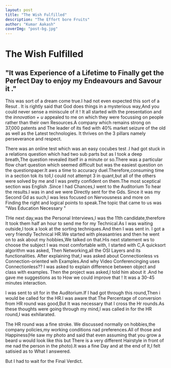 ```yaml
---
layout: post 
title: "The Wish Fulfilled"
description: "The Effort bore Fruits"
author: "Kumar Aakash"
coverImg: "post-bg.jpg"
---
```


# The Wish Fulfilled

## "It was Experience of a Lifetime to Finally get the Perfect Day to enjoy my Endeavours and Savour it ."

This was sort of a dream come true.I had not even expected this sort of a Resut .
It is rightly said that God does things in a mysterious way,And you could never sense a miniscule of it !
It all started with the presentation and the  *innovation + u* appealed to me on which they were focussing on people rather than their own Resources.A company which remains strong on 37,000 patents and The leader of its fied with 40% market seizure of the old as well as the Latest technologies.
It thrives on the 3 pillars namely perseverance and respect.

There was an online test which was an easy cocubes test .I had got stuck in a relations question which had two sub parts but as I took a deep breath,The question revealed itself in a minute or so.There was a particular flow chart question which seemed difficult but was the easiest question on the questionpaper.It aws a time to accuracy duel.Therefore,consuming time in a section tok its toll,I could not attempt 3 in quant,but all of the others were solved by me and I was pretty confident on them.The most sceptical section was English .Since I had Chances,I went to the Auditorium To hear the results.I was in and we were Directly sent for the Gds.
Since it was my Second Gd as such,I was less focused on Nervousness and more on Finding the right and logical points to speak.The topic that came to us was "Was Education Necessary "  


THe next day,was the Personal Interviews,I was the 11th candidate,therefore It took them half an hour to send me for my Technical.As I was waiting outside,I took a look at the sorting techniques.And then I was sent in.
I got a very friendly Technical HR.We started with pleasantries and then he went on to ask about my hobbies,We talked on that.His next statement ws to choose the subject I was most comfortable with,
I started with C,A quicksort algorithm was asked,
Then Networking,all the OSI Layers and its functionalities.
After explaining that,I was asked about Connectionless vs Connection-oriented wih Examples.And why Video Conferencinging uses Connectionless??
I was asked to explain difference between object and class with examples.
Then the project was asked,I told him about it .And he gave me suggestions as to How we could improve that !
It was a 30-45 minutes interaction.

I was sent to sit for in the Auditorium.If I had got through this round,Then i would be called for the HR.I was aware that The Percentage of conversion from HR round was good,But It was necessary that I cross the Hr rounds.As these thoughts were going through my mind,I was called in for the HR round,I was exhilarated.

The HR round was a fine stroke. We discussed normally on hobbies,the company policies,my working conditions nad preferences.All of those and Happiness(He saw my photo and said that even assuming that you grow a beard u would look like this but There is a very different Hairstyle in front of me nad the person in the photo).It was a fine Day and at the end of It,I felt satisied as to What I answered.

But I had to wait for the Final Verdict.